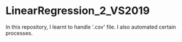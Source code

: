 # LinearRegression_2_VS2019
In this repository, I learnt to handle '.csv' file. I also automated certain processes.
